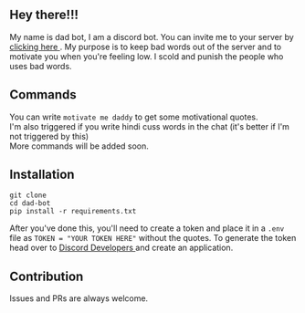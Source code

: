 ## Hey there!!!

My name is dad bot, I am a discord bot. You can invite me to your server by <a href="https://lnkd.in/gQ5YDjz"> clicking here </a>.
My purpose is to keep bad words out of the server and to motivate you when you're feeling low. I scold and punish the people who uses bad words.

## Commands

You can write `motivate me daddy` to get some motivational quotes. <br>
I'm also triggered if you write hindi cuss words in the chat (it's better if I'm not triggered by this) <br>
More commands will be added soon.

## Installation

`git clone` <br>
`cd dad-bot` <br>
`pip install -r requirements.txt` <br>

After you've done this, you'll need to create a token and place it in a `.env` file as `TOKEN = "YOUR TOKEN HERE"` without the quotes.
To generate the token head over to <a href ="https://discord.com/developers/applications"> Discord Developers </a> and create an application.

## Contribution
Issues and PRs are always welcome.

